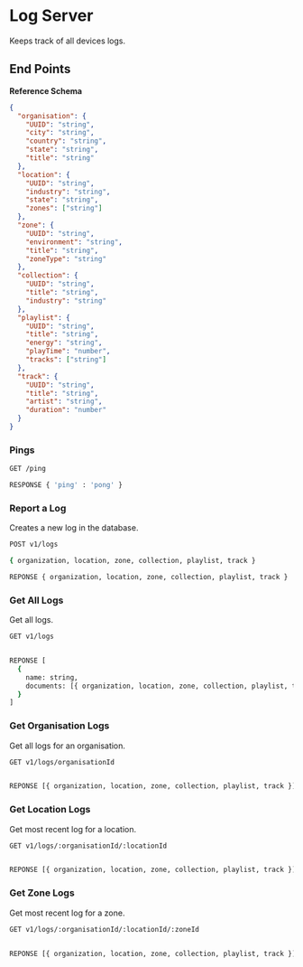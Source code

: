 # Log Server

Keeps track of all devices logs.

## End Points

**Reference Schema**

```json
{
  "organisation": {
    "UUID": "string",
    "city": "string",
    "country": "string",
    "state": "string",
    "title": "string"
  },
  "location": {
    "UUID": "string",
    "industry": "string",
    "state": "string",
    "zones": ["string"]
  },
  "zone": {
    "UUID": "string",
    "environment": "string",
    "title": "string",
    "zoneType": "string"
  },
  "collection": {
    "UUID": "string",
    "title": "string",
    "industry": "string"
  },
  "playlist": {
    "UUID": "string",
    "title": "string",
    "energy": "string",
    "playTime": "number",
    "tracks": ["string"]
  },
  "track": {
    "UUID": "string",
    "title": "string",
    "artist": "string",
    "duration": "number"
  }
}
```

### Pings

```sh
GET /ping

RESPONSE { 'ping' : 'pong' }
```

### Report a Log

Creates a new log in the database.

```sh
POST v1/logs

{ organization, location, zone, collection, playlist, track }

REPONSE { organization, location, zone, collection, playlist, track }
```

### Get All Logs

Get all logs.

```sh
GET v1/logs


REPONSE [
  {
    name: string,
    documents: [{ organization, location, zone, collection, playlist, track }]
  }
]
```

### Get Organisation Logs

Get all logs for an organisation.

```sh
GET v1/logs/organisationId


REPONSE [{ organization, location, zone, collection, playlist, track }]
```

### Get Location Logs

Get most recent log for a location.

```sh
GET v1/logs/:organisationId/:locationId


REPONSE [{ organization, location, zone, collection, playlist, track }]
```

### Get Zone Logs

Get most recent log for a zone.

```sh
GET v1/logs/:organisationId/:locationId/:zoneId


REPONSE [{ organization, location, zone, collection, playlist, track }]
```
